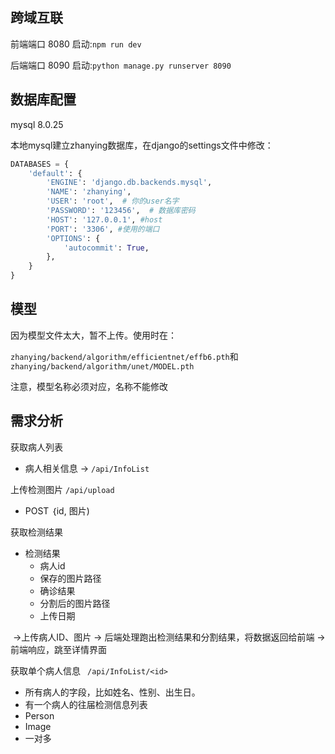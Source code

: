 ## 跨域互联


前端端口 8080 启动:`npm run dev`

后端端口 8090    启动:`python manage.py runserver 8090`

## 数据库配置

mysql 8.0.25

本地mysql建立zhanying数据库，在django的settings文件中修改：
```python
DATABASES = {
    'default': {
        'ENGINE': 'django.db.backends.mysql',
        'NAME': 'zhanying',
        'USER': 'root',  # 你的user名字
        'PASSWORD': '123456',  # 数据库密码
        'HOST': '127.0.0.1', #host
        'PORT': '3306', #使用的端口
        'OPTIONS': {
            'autocommit': True,
        },
    }
}
```
## 模型

因为模型文件太大，暂不上传。使用时在：

`zhanying/backend/algorithm/efficientnet/effb6.pth`和`zhanying/backend/algorithm/unet/MODEL.pth`

注意，模型名称必须对应，名称不能修改

## 需求分析

获取病人列表

* 病人相关信息 -> `/api/InfoList`

上传检测图片 `/api/upload`

- POST ｛id, 图片)

获取检测结果 

- 检测结果
  - 病人id
  - 保存的图片路径
  - 确诊结果
  - 分割后的图片路径
  - 上传日期

​	->上传病人ID、图片 ->  后端处理跑出检测结果和分割结果，将数据返回给前端 -> 前端响应，跳至详情界面

获取单个病人信息 ` /api/InfoList/<id>`

- 所有病人的字段，比如姓名、性别、出生日。
- 有一个病人的往届检测信息列表
- Person
- Image
- 一对多
